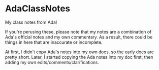 # AdaClassNotes
My class notes from Ada!

If you're perusing these, please note that my notes are a combination of Ada's official notes and my own commentary. As a result, there could be things in here that are inaccurate or incomplete. 

At first, I didn't copy Ada's notes into my own docs, so the early docs are pretty short. Later, I started copying the Ada notes into my doc first, then adding my own edits/comments/clarifications. 
